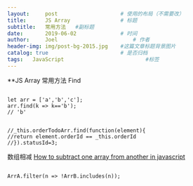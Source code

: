 ```yaml
---
layout:     post   				    # 使用的布局（不需要改）
title:      JS Array 				# 标题 
subtitle:   常用方法   #副标题
date:       2019-06-02 				# 时间
author:     Joel 						# 作者
header-img: img/post-bg-2015.jpg 	#这篇文章标题背景图片
catalog: true 						# 是否归档
tags:	JavaScript							#标签
---
```

**JS Array 常用方法
Find
<pre><code>
let arr = ['a','b','c'];
arr.find(k => k=='b');
// 'b'
</code></pre>
<pre><code>
//_this.orderTodoArr.find(function(element){
//return element.orderId == _this.orderId
//}).statusId=3;
</code></pre>
数组相减
<a href="https://stackoverflow.com/questions/45342155/how-to-subtract-one-array-from-another-in-javascript/45342187">How to subtract one array from another in javascript</a>
<pre><code>
ArrA.filter(n => !ArrB.includes(n));
</code></pre>
